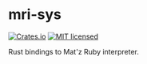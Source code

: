 # mri-sys

[![Crates.io](https://img.shields.io/crates/v/mri-sys.svg)]()
[![MIT licensed](https://img.shields.io/badge/license-MIT-blue.svg)](./LICENSE)


Rust bindings to Mat'z Ruby interpreter.

